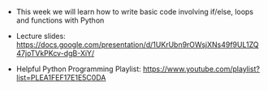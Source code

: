 * This week we will learn how to write basic code involving if/else, loops and functions with Python

* Lecture slides: https://docs.google.com/presentation/d/1UKrUbn9rOWsjXNs49f9UL1ZQ47joTVkPKcv-dgB-XiY/

* Helpful Python Programming Playlist: https://www.youtube.com/playlist?list=PLEA1FEF17E1E5C0DA


